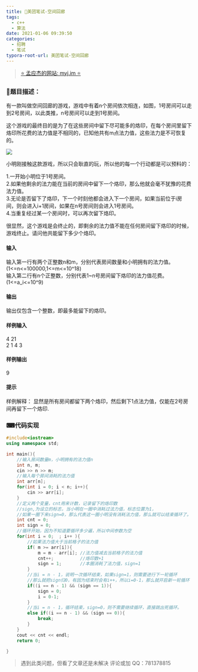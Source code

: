 ```yaml
---
title: 🎯美团笔试-空间回廊
tags:
  - c++
  - 算法
date: 2021-01-06 09:39:50
categories:
  - 招聘
  - 笔试
typora-root-url: 美团笔试-空间回廊
---
```


> [⭐ 孟应杰的网站: myj.im ⭐](https://myj.im/)

### 📌题目描述：

有一款叫做空间回廊的游戏，游戏中有着n个房间依次相连，如图，1号房间可以走到2号房间，以此类推，n号房间可以走到1号房间。

这个游戏的最终目的是为了在这些房间中留下尽可能多的烙印，在每个房间里留下烙印所花费的法力值是不相同的，已知他共有m点法力值，这些法力是不可恢复的。

![](36-1.jpg)

小明刚接触这款游戏，所以只会耿直的玩，所以他的每一个行动都是可以预料的：

1.一开始小明位于1号房间。  
2.如果他剩余的法力能在当前的房间中留下一个烙印，那么他就会毫不犹豫的花费法力值。  
3.无论是否留下了烙印，下一个时刻他都会进入下一个房间，如果当前位于i房间，则会进入i+1房间，如果在n号房间则会进入1号房间。  
4.当重复经过某一个房间时，可以再次留下烙印。

很显然，这个游戏是会终止的，即剩余的法力值不能在任何房间留下烙印的时候，游戏终止。请问他共能留下多少个烙印。

#### 输入

输入第一行有两个正整数n和m，分别代表房间数量和小明拥有的法力值。(1<=n<=100000,1<=m<=10^18)  
输入第二行有n个正整数，分别代表1~n号房间留下烙印的法力值花费。(1<=a_i<=10^9)

#### 输出

输出仅包含一个整数，即最多能留下的烙印。

#### 样例输入

4 21  
2 1 4 3

#### 样例输出

9

#### 提示

样例解释： 
显然是所有房间都留下两个烙印，然后剩下1点法力值，仅能在2号房间再留下一个烙印.

### ⌨代码实现

```c++
#include<iostream>
using namespace std;

int main(){
    //输入房间数量m，小明拥有的法力值n
    int n, m;
    cin >> n >> m;
    //输入每个房间消耗的法力值
    int arr[n];
    for(int i = 0; i < n; i++){
        cin >> arr[i];
    }
    //定义两个变量，cnt用来计数，记录留下的烙印数
    //sign,为设立的标志，当小明在一圈中消耗过法力值，标志位置为1，
    //如果一圈下来sign=0，那么代表这一圈小明没有消耗法力值，那么就可以结束循环了。
    int cnt = 0;
    int sign = 0;
    //循环开始，因为不知道要循环多少遍，所以中间参数为空
    for(int i = 0;  ; i++ ){
        //如果法力值大于当前格子的法力值
        if( m >= arr[i]){
            m = m - arr[i]; //法力值减去当前格子的法力值
            cnt++;          //烙印数+1
            sign = 1;       //本圈消耗了法力值，sign=1
        }
        //当i = n - 1，说明一次循环结束，如果sign=1，则需要进行下一轮循环
        //那么就把sign归0，有因为结束时会有i++，所以i=0-1，那么就开启新一轮循环
        if((i == n - 1) && (sign == 1)){
            sign = 0;
            i = 0-1;
        }
        //当i = n - 1，循环结束，sign=0，则不需要继续循环，直接跳出死循环。
        else if((i == n - 1) && (sign == 0)){
            break;
        }
    }
    cout << cnt << endl;
    return 0;

}
```

> 遇到此类问题，但看了文章还是未解决 
> 评论或加 QQ：781378815